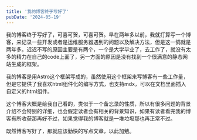 ```yaml
---
title: '我的博客终于写好了'
pubDate: '2024-05-19'
---
```


我的博客终于写好了，可喜可贺，可喜可贺。早在两年多以前，我就打算写一个博客，来记录一些开发或者是运维服务器遇到的问题以及解决方法，但是这一鸽就是两年多。迟迟不写的原因主要是有两个，一个是大学毕业了，去工作了，就没有太多的精力在自己的code上面了，另一方面的原因是没有找到一个很满意的静态网站生成的框架。

我的博客是用Astro这个框架写成的，虽然使用这个框架来写博客有一些工作量，但是它提供了我喜欢html组件化的编写方式，也支持mdx，可以在文档里面插入自定义的html组件。

这个博客大概是给我自己看的，类似于一个备忘录的性质，所以有很多问题的背景介绍不会特别的详细，也会假定读者会有相关的背景知识，如果有读者看完我的博客有所收获那再好不过，如果觉得我的博客就是一堆垃圾那也再正常不过。

既然博客写好了，那就应该勤快的写点文章，以此加勉。
